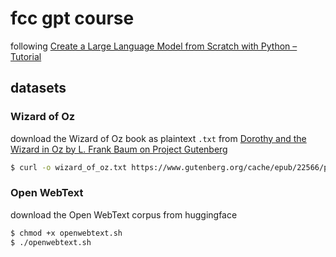 # fcc gpt course

following [Create a Large Language Model from Scratch with Python – Tutorial](https://www.youtube.com/watch?v=UU1WVnMk4E8)

## datasets

### Wizard of Oz

download the Wizard of Oz book as plaintext `.txt` from [Dorothy and the Wizard in Oz by L. Frank Baum on Project Gutenberg](https://www.gutenberg.org/ebooks/22566)

```bash
$ curl -o wizard_of_oz.txt https://www.gutenberg.org/cache/epub/22566/pg22566.txt
```

### Open WebText

download the Open WebText corpus from huggingface

```bash
$ chmod +x openwebtext.sh
$ ./openwebtext.sh
```